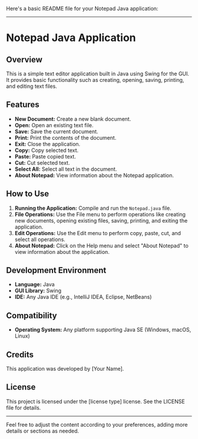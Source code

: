 Here's a basic README file for your Notepad Java application:

---

# Notepad Java Application

## Overview
This is a simple text editor application built in Java using Swing for the GUI. It provides basic functionality such as creating, opening, saving, printing, and editing text files.

## Features
- **New Document:** Create a new blank document.
- **Open:** Open an existing text file.
- **Save:** Save the current document.
- **Print:** Print the contents of the document.
- **Exit:** Close the application.
- **Copy:** Copy selected text.
- **Paste:** Paste copied text.
- **Cut:** Cut selected text.
- **Select All:** Select all text in the document.
- **About Notepad:** View information about the Notepad application.

## How to Use
1. **Running the Application:** Compile and run the `Notepad.java` file.
2. **File Operations:** Use the File menu to perform operations like creating new documents, opening existing files, saving, printing, and exiting the application.
3. **Edit Operations:** Use the Edit menu to perform copy, paste, cut, and select all operations.
4. **About Notepad:** Click on the Help menu and select "About Notepad" to view information about the application.

## Development Environment
- **Language:** Java
- **GUI Library:** Swing
- **IDE:** Any Java IDE (e.g., IntelliJ IDEA, Eclipse, NetBeans)

## Compatibility
- **Operating System:** Any platform supporting Java SE (Windows, macOS, Linux)

## Credits
This application was developed by [Your Name].

## License
This project is licensed under the [license type] license. See the LICENSE file for details.

--- 

Feel free to adjust the content according to your preferences, adding more details or sections as needed.
